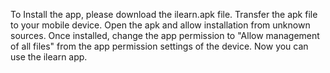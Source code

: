 To Install the app, please download the ilearn.apk file.
Transfer the apk file to your mobile device.
Open the apk and allow installation from unknown sources.
Once installed, change the app permission to "Allow management of all files" from the app permission settings of the device.
Now you can use the ilearn app.
